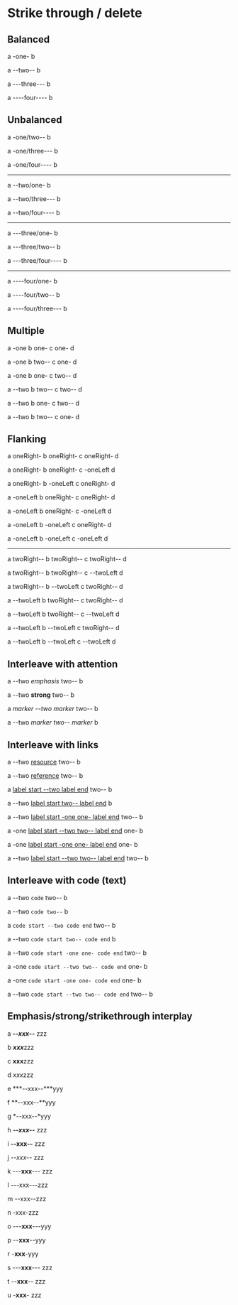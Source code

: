# Strike through / delete

## Balanced

a -one- b

a --two-- b

a ---three--- b

a ----four---- b

## Unbalanced

a -one/two-- b

a -one/three--- b

a -one/four---- b

***

a --two/one- b

a --two/three--- b

a --two/four---- b

***

a ---three/one- b

a ---three/two-- b

a ---three/four---- b

***

a ----four/one- b

a ----four/two-- b

a ----four/three--- b

## Multiple

a -one b one- c one- d

a -one b two-- c one- d

a -one b one- c two-- d

a --two b two-- c two-- d

a --two b one- c two-- d

a --two b two-- c one- d

## Flanking

a oneRight- b oneRight- c oneRight- d

a oneRight- b oneRight- c -oneLeft d

a oneRight- b -oneLeft c oneRight- d

a -oneLeft b oneRight- c oneRight- d

a -oneLeft b oneRight- c -oneLeft d

a -oneLeft b -oneLeft c oneRight- d

a -oneLeft b -oneLeft c -oneLeft d

***

a twoRight-- b twoRight-- c twoRight-- d

a twoRight-- b twoRight-- c --twoLeft d

a twoRight-- b --twoLeft c twoRight-- d

a --twoLeft b twoRight-- c twoRight-- d

a --twoLeft b twoRight-- c --twoLeft d

a --twoLeft b --twoLeft c twoRight-- d

a --twoLeft b --twoLeft c --twoLeft d

## Interleave with attention

a --two *emphasis* two-- b

a --two **strong** two-- b

a *marker --two marker* two-- b

a --two *marker two-- marker* b

## Interleave with links

a --two [resource](#) two-- b

a --two [reference][#] two-- b

a [label start --two label end](#) two-- b

a --two [label start two-- label end](#) b

a --two [label start -one one- label end](#) two-- b

a -one [label start --two two-- label end](#) one- b

a -one [label start -one one- label end](#) one- b

a --two [label start --two two-- label end](#) two-- b

[#]: #

## Interleave with code (text)

a --two `code` two-- b

a --two `code two--` b

a `code start --two code end` two-- b

a --two `code start two-- code end` b

a --two `code start -one one- code end` two-- b

a -one `code start --two two-- code end` one- b

a -one `code start -one one- code end` one- b

a --two `code start --two two-- code end` two-- b

## Emphasis/strong/strikethrough interplay

a ***--xxx--*** zzz

b ***xxx***zzz

c **xxx**zzz

d *xxx*zzz

e ***--xxx--***yyy

f **--xxx--**yyy

g *--xxx--*yyy

h ***--xxx--*** zzz

i **--xxx--** zzz

j *--xxx--* zzz

k ---**xxx**--- zzz

l ---xxx---zzz

m --xxx--zzz

n -xxx-zzz

o ---**xxx**---yyy

p --**xxx**--yyy

r -**xxx**-yyy

s ---**xxx**--- zzz

t --**xxx**-- zzz

u -**xxx**- zzz
